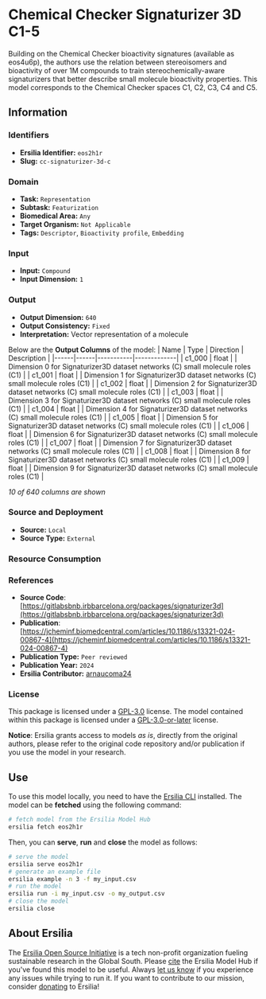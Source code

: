 # Chemical Checker Signaturizer 3D C1-5

Building on the Chemical Checker bioactivity signatures (available as eos4u6p), the authors use the relation between stereoisomers and bioactivity of over 1M compounds to train stereochemically-aware signaturizers that better describe small molecule bioactivity properties. This model corresponds to the Chemical Checker spaces C1, C2, C3, C4 and C5.


## Information
### Identifiers
- **Ersilia Identifier:** `eos2h1r`
- **Slug:** `cc-signaturizer-3d-c`

### Domain
- **Task:** `Representation`
- **Subtask:** `Featurization`
- **Biomedical Area:** `Any`
- **Target Organism:** `Not Applicable`
- **Tags:** `Descriptor`, `Bioactivity profile`, `Embedding`

### Input
- **Input:** `Compound`
- **Input Dimension:** `1`

### Output
- **Output Dimension:** `640`
- **Output Consistency:** `Fixed`
- **Interpretation:** Vector representation of a molecule

Below are the **Output Columns** of the model:
| Name | Type | Direction | Description |
|------|------|-----------|-------------|
| c1_000 | float |  | Dimension 0 for Signaturizer3D dataset networks (C) small molecule roles (C1) |
| c1_001 | float |  | Dimension 1 for Signaturizer3D dataset networks (C) small molecule roles (C1) |
| c1_002 | float |  | Dimension 2 for Signaturizer3D dataset networks (C) small molecule roles (C1) |
| c1_003 | float |  | Dimension 3 for Signaturizer3D dataset networks (C) small molecule roles (C1) |
| c1_004 | float |  | Dimension 4 for Signaturizer3D dataset networks (C) small molecule roles (C1) |
| c1_005 | float |  | Dimension 5 for Signaturizer3D dataset networks (C) small molecule roles (C1) |
| c1_006 | float |  | Dimension 6 for Signaturizer3D dataset networks (C) small molecule roles (C1) |
| c1_007 | float |  | Dimension 7 for Signaturizer3D dataset networks (C) small molecule roles (C1) |
| c1_008 | float |  | Dimension 8 for Signaturizer3D dataset networks (C) small molecule roles (C1) |
| c1_009 | float |  | Dimension 9 for Signaturizer3D dataset networks (C) small molecule roles (C1) |

_10 of 640 columns are shown_
### Source and Deployment
- **Source:** `Local`
- **Source Type:** `External`

### Resource Consumption


### References
- **Source Code**: [https://gitlabsbnb.irbbarcelona.org/packages/signaturizer3d](https://gitlabsbnb.irbbarcelona.org/packages/signaturizer3d)
- **Publication**: [https://jcheminf.biomedcentral.com/articles/10.1186/s13321-024-00867-4](https://jcheminf.biomedcentral.com/articles/10.1186/s13321-024-00867-4)
- **Publication Type:** `Peer reviewed`
- **Publication Year:** `2024`
- **Ersilia Contributor:** [arnaucoma24](https://github.com/arnaucoma24)

### License
This package is licensed under a [GPL-3.0](https://github.com/ersilia-os/ersilia/blob/master/LICENSE) license. The model contained within this package is licensed under a [GPL-3.0-or-later](LICENSE) license.

**Notice**: Ersilia grants access to models _as is_, directly from the original authors, please refer to the original code repository and/or publication if you use the model in your research.


## Use
To use this model locally, you need to have the [Ersilia CLI](https://github.com/ersilia-os/ersilia) installed.
The model can be **fetched** using the following command:
```bash
# fetch model from the Ersilia Model Hub
ersilia fetch eos2h1r
```
Then, you can **serve**, **run** and **close** the model as follows:
```bash
# serve the model
ersilia serve eos2h1r
# generate an example file
ersilia example -n 3 -f my_input.csv
# run the model
ersilia run -i my_input.csv -o my_output.csv
# close the model
ersilia close
```

## About Ersilia
The [Ersilia Open Source Initiative](https://ersilia.io) is a tech non-profit organization fueling sustainable research in the Global South.
Please [cite](https://github.com/ersilia-os/ersilia/blob/master/CITATION.cff) the Ersilia Model Hub if you've found this model to be useful. Always [let us know](https://github.com/ersilia-os/ersilia/issues) if you experience any issues while trying to run it.
If you want to contribute to our mission, consider [donating](https://www.ersilia.io/donate) to Ersilia!
